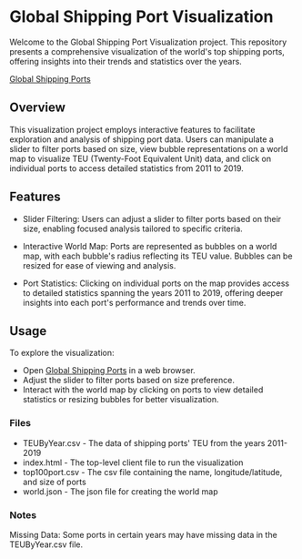 # Global Shipping Port Visualization
Welcome to the Global Shipping Port Visualization project. This repository presents a comprehensive visualization of the world's top shipping ports, offering insights into their trends and statistics over the years.

[Global Shipping Ports](https://dmitriusagoston.github.io/Global-Shipping-Ports/)

## Overview
This visualization project employs interactive features to facilitate exploration and analysis of shipping port data. Users can manipulate a slider to filter ports based on size, view bubble representations on a world map to visualize TEU (Twenty-Foot Equivalent Unit) data, and click on individual ports to access detailed statistics from 2011 to 2019.

## Features
- Slider Filtering: Users can adjust a slider to filter ports based on their size, enabling focused analysis tailored to specific criteria.

- Interactive World Map: Ports are represented as bubbles on a world map, with each bubble's radius reflecting its TEU value. Bubbles can be resized for ease of viewing and analysis.

- Port Statistics: Clicking on individual ports on the map provides access to detailed statistics spanning the years 2011 to 2019, offering deeper insights into each port's performance and trends over time.

## Usage
To explore the visualization:

- Open [Global Shipping Ports](https://dmitriusagoston.github.io/Global-Shipping-Ports/) in a web browser.
- Adjust the slider to filter ports based on size preference.
- Interact with the world map by clicking on ports to view detailed statistics or resizing bubbles for better visualization.

### Files

- TEUByYear.csv - The data of shipping ports' TEU from the years 2011-2019
- index.html - The top-level client file to run the visualization
- top100port.csv - The csv file containing the name, longitude/latitude, and size of ports
- world.json - The json file for creating the world map

### Notes
Missing Data: Some ports in certain years may have missing data in the TEUByYear.csv file.
